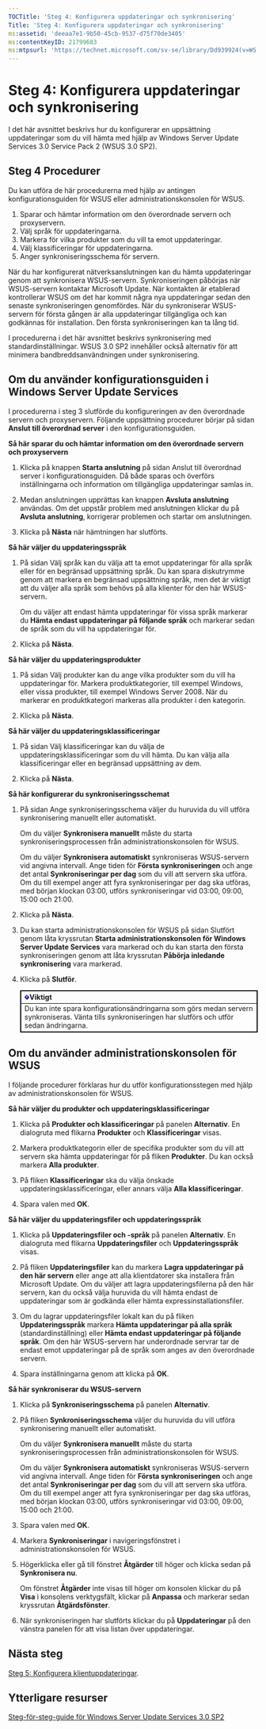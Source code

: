```yaml
---
TOCTitle: 'Steg 4: Konfigurera uppdateringar och synkronisering'
Title: 'Steg 4: Konfigurera uppdateringar och synkronisering'
ms:assetid: 'deeaa7e1-9b50-45cb-9537-d75f70de3405'
ms:contentKeyID: 21799683
ms:mtpsurl: 'https://technet.microsoft.com/sv-se/library/Dd939924(v=WS.10)'
---
```


Steg 4: Konfigurera uppdateringar och synkronisering
====================================================

I det här avsnittet beskrivs hur du konfigurerar en uppsättning uppdateringar som du vill hämta med hjälp av Windows Server Update Services 3.0 Service Pack 2 (WSUS 3.0 SP2).

Steg 4 Procedurer
-----------------

Du kan utföra de här procedurerna med hjälp av antingen konfigurationsguiden för WSUS eller administrationskonsolen för WSUS.

1.  Sparar och hämtar information om den överordnade servern och proxyservern.
2.  Välj språk för uppdateringarna.
3.  Markera för vilka produkter som du vill ta emot uppdateringar.
4.  Välj klassificeringar för uppdateringarna.
5.  Anger synkroniseringsschema för servern.

När du har konfigurerat nätverksanslutningen kan du hämta uppdateringar genom att synkronisera WSUS-servern. Synkroniseringen påbörjas när WSUS-servern kontaktar Microsoft Update. När kontakten är etablerad kontrollerar WSUS om det har kommit några nya uppdateringar sedan den senaste synkroniseringen genomfördes. När du synkroniserar WSUS-servern för första gången är alla uppdateringar tillgängliga och kan godkännas för installation. Den första synkroniseringen kan ta lång tid.

I procedurerna i det här avsnittet beskrivs synkronisering med standardinställningar. WSUS 3.0 SP2 innehåller också alternativ för att minimera bandbreddsanvändningen under synkronisering.

Om du använder konfigurationsguiden i Windows Server Update Services
--------------------------------------------------------------------

I procedurerna i steg 3 slutförde du konfigureringen av den överordnade servern och proxyservern. Följande uppsättning procedurer börjar på sidan **Anslut till överordnad server** i den konfigurationsguiden.

**Så här sparar du och hämtar information om den överordnade servern och proxyservern**
1.  Klicka på knappen **Starta anslutning** på sidan Anslut till överordnad server i konfigurationsguiden. Då både sparas och överförs inställningarna och information om tillgängliga uppdateringar samlas in.

2.  Medan anslutningen upprättas kan knappen **Avsluta anslutning** användas. Om det uppstår problem med anslutningen klickar du på **Avsluta anslutning**, korrigerar problemen och startar om anslutningen.

3.  Klicka på **Nästa** när hämtningen har slutförts.

**Så här väljer du uppdateringsspråk**
1.  På sidan Välj språk kan du välja att ta emot uppdateringar för alla språk eller för en begränsad uppsättning språk. Du kan spara diskutrymme genom att markera en begränsad uppsättning språk, men det är viktigt att du väljer alla språk som behövs på alla klienter för den här WSUS-servern.

    Om du väljer att endast hämta uppdateringar för vissa språk markerar du **Hämta endast uppdateringar på följande språk** och markerar sedan de språk som du vill ha uppdateringar för.

2.  Klicka på **Nästa**.

**Så här väljer du uppdateringsprodukter**
1.  På sidan Välj produkter kan du ange vilka produkter som du vill ha uppdateringar för. Markera produktkategorier, till exempel Windows, eller vissa produkter, till exempel Windows Server 2008. När du markerar en produktkategori markeras alla produkter i den kategorin.

2.  Klicka på **Nästa**.

**Så här väljer du uppdateringsklassificeringar**
1.  På sidan Välj klassificeringar kan du välja de uppdateringsklassificeringar som du vill hämta. Du kan välja alla klassificeringar eller en begränsad uppsättning av dem.

2.  Klicka på **Nästa**.

**Så här konfigurerar du synkroniseringsschemat**
1.  På sidan Ange synkroniseringsschema väljer du huruvida du vill utföra synkronisering manuellt eller automatiskt.

    Om du väljer **Synkronisera manuellt** måste du starta synkroniseringsprocessen från administrationskonsolen för WSUS.

    Om du väljer **Synkronisera automatiskt** synkroniseras WSUS-servern vid angivna intervall. Ange tiden för **Första synkroniseringen** och ange det antal **Synkroniseringar per dag** som du vill att servern ska utföra. Om du till exempel anger att fyra synkroniseringar per dag ska utföras, med början klockan 03:00, utförs synkroniseringar vid 03:00, 09:00, 15:00 och 21:00.

2.  Klicka på **Nästa**.

3.  Du kan starta administrationskonsolen för WSUS på sidan Slutfört genom låta kryssrutan **Starta administrationskonsolen för Windows Server Update Services** vara markerad och du kan starta den första synkroniseringen genom att låta kryssrutan **Påbörja inledande synkronisering** vara markerad.

4.  Klicka på **Slutför**.

 
    <table style="border:1px solid black;">
    <colgroup>
    <col width="100%" />
    </colgroup>
    <thead>
    <tr class="header">
    <th style="border:1px solid black;" ><img src="images/Dd939924.Important(WS.10).gif" />Viktigt</th>
    </tr>
    </thead>
    <tbody>
    <tr class="odd">
    <td style="border:1px solid black;">Du kan inte spara konfigurationsändringarna som görs medan servern synkroniseras. Vänta tills synkroniseringen har slutförs och utför sedan ändringarna.
    </td>
    </tr>
    </tbody>
    </table>
 

Om du använder administrationskonsolen för WSUS
-----------------------------------------------

I följande procedurer förklaras hur du utför konfigurationsstegen med hjälp av administrationskonsolen för WSUS.

**Så här väljer du produkter och uppdateringsklassificeringar**
1.  Klicka på **Produkter och klassificeringar** på panelen **Alternativ**. En dialogruta med flikarna **Produkter** och **Klassificeringar** visas.

2.  Markera produktkategorin eller de specifika produkter som du vill att servern ska hämta uppdateringar för på fliken **Produkter**. Du kan också markera **Alla produkter**.

3.  På fliken **Klassificeringar** ska du välja önskade uppdateringsklassificeringar, eller annars välja **Alla klassificeringar**.

4.  Spara valen med **OK**.

**Så här väljer du uppdateringsfiler och uppdateringsspråk**
1.  Klicka på **Uppdateringsfiler och -språk** på panelen **Alternativ**. En dialogruta med flikarna **Uppdateringsfiler** och **Uppdateringsspråk** visas.

2.  På fliken **Uppdateringsfiler** kan du markera **Lagra uppdateringar på den här servern** eller ange att alla klientdatorer ska installera från Microsoft Update. Om du väljer att lagra uppdateringsfilerna på den här servern, kan du också välja huruvida du vill hämta endast de uppdateringar som är godkända eller hämta expressinstallationsfiler.

3.  Om du lagrar uppdateringsfiler lokalt kan du på fliken **Uppdateringsspråk** markera **Hämta uppdateringar på alla språk** (standardinställning) eller **Hämta endast uppdateringar på följande språk**. Om den här WSUS-servern har underordnade servrar tar de endast emot uppdateringar på de språk som anges av den överordnade servern.

4.  Spara inställningarna genom att klicka på **OK**.

**Så här synkroniserar du WSUS-servern**
1.  Klicka på **Synkroniseringsschema** på panelen **Alternativ**.

2.  På fliken **Synkroniseringsschema** väljer du huruvida du vill utföra synkronisering manuellt eller automatiskt.

    Om du väljer **Synkronisera manuellt** måste du starta synkroniseringsprocessen från administrationskonsolen för WSUS.

    Om du väljer **Synkronisera automatiskt** synkroniseras WSUS-servern vid angivna intervall. Ange tiden för **Första synkroniseringen** och ange det antal **Synkroniseringar per dag** som du vill att servern ska utföra. Om du till exempel anger att fyra synkroniseringar per dag ska utföras, med början klockan 03:00, utförs synkroniseringar vid 03:00, 09:00, 15:00 och 21:00.

3.  Spara valen med **OK**.

4.  Markera **Synkroniseringar** i navigeringsfönstret i administrationskonsolen för WSUS.

5.  Högerklicka eller gå till fönstret **Åtgärder** till höger och klicka sedan på **Synkronisera nu**.

    Om fönstret **Åtgärder** inte visas till höger om konsolen klickar du på **Visa** i konsolens verktygsfält, klickar på **Anpassa** och markerar sedan kryssrutan **Åtgärdsfönster**.

6.  När synkroniseringen har slutförts klickar du på **Uppdateringar** på den vänstra panelen för att visa listan över uppdateringar.

Nästa steg
----------

[Steg 5: Konfigurera klientuppdateringar](https://technet.microsoft.com/5ae60ead-3e94-456c-a692-c0f193ea5d5a).

Ytterligare resurser
--------------------

[Steg-för-steg-guide för Windows Server Update Services 3.0 SP2](https://technet.microsoft.com/4b504edc-93b3-45b0-a7e8-d0107f1a4442)
